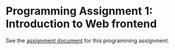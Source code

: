 # Programming Assignment 1: Introduction to Web frontend

See the [assignment document](https://docs.google.com/document/d/16N1hOV11LrMUkhWQmpj5Kd15nw9v19O_ourm3YjM6jg/edit?usp=sharing) for this programming assignment.
